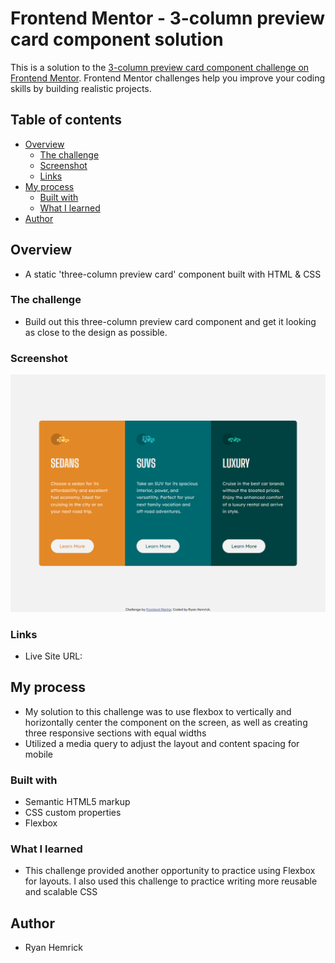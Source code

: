 # Frontend Mentor - 3-column preview card component solution

This is a solution to the [3-column preview card component challenge on Frontend Mentor](https://www.frontendmentor.io/challenges/3column-preview-card-component-pH92eAR2-). Frontend Mentor challenges help you improve your coding skills by building realistic projects. 


## Table of contents

- [Overview](#overview)
  - [The challenge](#the-challenge)
  - [Screenshot](#screenshot)
  - [Links](#links)
- [My process](#my-process)
  - [Built with](#built-with)
  - [What I learned](#what-i-learned)
- [Author](#author)


## Overview
- A static 'three-column preview card' component built with HTML & CSS


### The challenge
- Build out this three-column preview card component and get it looking as close to the design as possible.


### Screenshot
![](./screenshot.png)


### Links
- Live Site URL: 


## My process
- My solution to this challenge was to use flexbox to vertically and horizontally center the component on the screen, as well as creating three responsive sections with equal widths
- Utilized a media query to adjust the layout and content spacing for mobile


### Built with
- Semantic HTML5 markup
- CSS custom properties
- Flexbox


### What I learned
- This challenge provided another opportunity to practice using Flexbox for layouts. I also used this challenge to practice writing more reusable and scalable CSS


## Author
- Ryan Hemrick